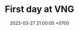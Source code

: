 ---
title: First day at VNG
date: 2023-03-27 21:00:00 +0700
categories: [Daily life]
tags: [internship, vng]     # TAG names should always be lowercase
---